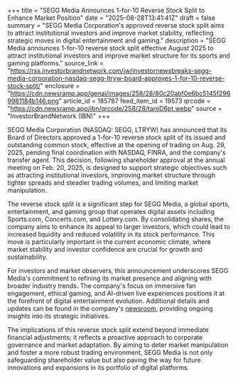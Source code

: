 +++
title = "SEGG Media Announces 1-for-10 Reverse Stock Split to Enhance Market Position"
date = "2025-08-28T13:41:41Z"
draft = false
summary = "SEGG Media Corporation's approved reverse stock split aims to attract institutional investors and improve market stability, reflecting strategic moves in digital entertainment and gaming."
description = "SEGG Media announces 1-for-10 reverse stock split effective August 2025 to attract institutional investors and improve market structure for its sports and gaming platforms."
source_link = "https://rss.investorbrandnetwork.com/iw/investornewsbreaks-segg-media-corporation-nasdaq-segg-ltryw-board-approves-1-for-10-reverse-stock-split/"
enclosure = "https://cdn.newsramp.app/genai/images/258/28/80c20abf0e6bc5145f2969981184b146.png"
article_id = 185787
feed_item_id = 19573
qrcode = "https://cdn.newsramp.app/ibn/qrcode/258/28/taroD6pt.webp"
source = "InvestorBrandNetwork (IBN)"
+++

<p>SEGG Media Corporation (NASDAQ: SEGG, LTRYW) has announced that its Board of Directors approved a 1-for-10 reverse stock split of its issued and outstanding common stock, effective at the opening of trading on Aug. 29, 2025, pending final coordination with NASDAQ, FINRA, and the company's transfer agent. This decision, following shareholder approval at the annual meeting on Feb. 20, 2025, is designed to support strategic objectives such as attracting institutional investors, improving market structure through tighter spreads and steadier trading volumes, and limiting market manipulation.</p><p>The reverse stock split is a significant step for SEGG Media, a global sports, entertainment, and gaming group that operates digital assets including Sports.com, Concerts.com, and Lottery.com. By consolidating shares, the company aims to enhance its appeal to larger investors, which could lead to increased liquidity and reduced volatility in its stock performance. This move is particularly important in the current economic climate, where market stability and investor confidence are crucial for growth and sustainability.</p><p>For investors and market observers, this announcement underscores SEGG Media's commitment to refining its market presence and aligning with broader industry trends. The company's focus on immersive fan engagement, ethical gaming, and AI-driven live experiences positions it at the forefront of digital entertainment evolution. Additional details and updates can be found in the company's <a href="https://ibn.fm/SEGG" rel="nofollow" target="_blank">newsroom</a>, providing ongoing insights into its strategic initiatives.</p><p>The implications of this reverse stock split extend beyond immediate financial adjustments; it reflects a proactive approach to corporate governance and market adaptation. By aiming to deter market manipulation and foster a more robust trading environment, SEGG Media is not only safeguarding shareholder value but also paving the way for future innovations and expansions in its portfolio of digital platforms.</p>